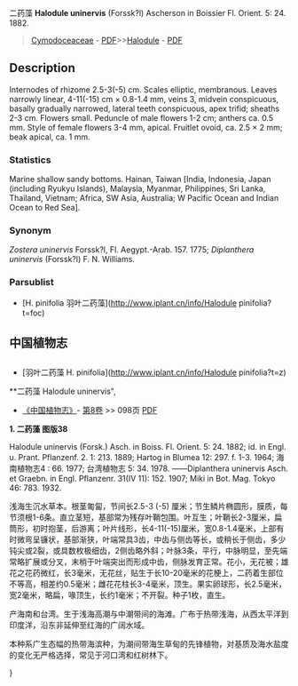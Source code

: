 二药藻 **Halodule uninervis** (Forssk?l) Ascherson in Boissier Fl. Orient. 5: 24. 1882.

> [Cymodoceaceae](http://www.iplant.cn/info/Cymodoceaceae?t=foc) - [PDF](http://www.iplant.cn/foc/pdf/Cymodoceaceae.pdf)>>[Halodule](http://www.iplant.cn/info/Halodule?t=foc) - [PDF](http://www.iplant.cn/foc/pdf/Halodule.pdf)

## Description

Internodes of rhizome 2.5-3(-5) cm. Scales elliptic, membranous. Leaves narrowly linear, 4-11(-15) cm × 0.8-1.4 mm, veins 3, midvein conspicuous, basally gradually narrowed, lateral teeth conspicuous, apex trifid; sheaths 2-3 cm. Flowers small. Peduncle of male flowers 1-2 cm; anthers ca. 0.5 mm. Style of female flowers 3-4 mm, apical. Fruitlet ovoid, ca. 2.5 × 2 mm; beak apical, ca. 1 mm.

### Statistics
Marine shallow sandy bottoms. Hainan, Taiwan [India, Indonesia, Japan (including Ryukyu Islands), Malaysia, Myanmar, Philippines, Sri Lanka, Thailand, Vietnam; Africa, SW Asia, Australia; W Pacific Ocean and Indian Ocean to Red Sea].

### Synonym
*Zostera uninervis* Forssk?l, Fl. Aegypt.-Arab. 157. 1775; *Diplanthera uninervis* (Forssk?l) F. N. Williams.

### Parsublist

* [H.  pinifolia  羽叶二药藻](http://www.iplant.cn/info/Halodule pinifolia?t=foc)

## 中国植物志

## 
* [羽叶二药藻  H.  pinifolia](http://www.iplant.cn/info/Halodule pinifolia?t=z)

**二药藻 Halodule uninervis",

* [《中国植物志》](http://www.iplant.cn/frps)- [第8卷](http://www.iplant.cn/frps/vol/8) >> 098页 [PDF](http://www.iplant.cn/frps/pdf/8/098.pdf)

**1. 二药藻 图版38**

Halodule uninervis (Forsk.) Asch. in Boiss. Fl. Orient. 5: 24. 1882; id. in Engl. u. Prant. Pflanzenf. 2. 1: 213. 1889; Hartog in Blumea 12: 297. f. 1-3. 1964; 海南植物志4 : 66. 1977; 台湾植物志 5: 34. 1978. ——Diplanthera uninervis Asch. et Graebn. in Engl. Pflanzenr. 31(IV 11): 152. 1907; Miki in Bot. Mag. Tokyo 46: 783. 1932.

浅海生沉水草本。根茎匍匐，节间长2.5-3 (-5) 厘米；节生鳞片椭圆形，膜质，每节须根1-6条。直立茎短，基部常为残存叶鞘包围。叶互生；叶鞘长2-3厘米，扁筒形，初时抱茎，后游离；叶片线形，长4-11(-15)厘米，宽0.8-1.4毫米，上部有时微弯呈镰状，基部渐狭，叶端常具3齿，中齿与侧齿等长，或稍长于侧齿，多少钝尖或2裂，或具数枚极细齿，2侧齿略外斜；叶脉3条，平行，中脉明显，至先端常略扩展或分叉，末梢于叶端突出而形成中齿，侧脉发育正常。花小，无花被；雄花之花药微红，长3毫米，无花丝，贴生于长10-20毫米的花梗上，二药着生部位不等高，相差约0.5毫米；雌花花柱长3-4毫米，顶生。果实卵球形，长2.5毫米，宽2毫米，略扁，喙顶生，长约1毫米；不开裂。种子1枚，直生。

产海南和台湾。生于浅海高潮与中潮带间的海滩。广布于热带浅海，从西太平洋到印度洋，沿东非延伸至红海的广阔水域。

本种系广生态幅的热带海滨种，为潮间带海生草甸的先锋植物，对基质及海水盐度的变化无严格选择，常见于河口湾和红树林下。

}